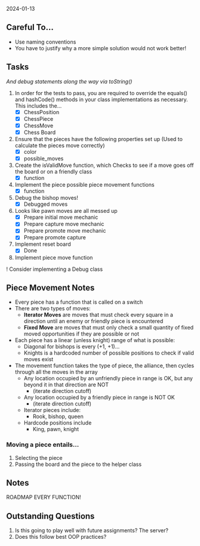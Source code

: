 2024-01-13

## Careful To...
* Use naming conventions
* You have to justify why a more simple solution would not work better!

## Tasks
_And debug statements along the way via toString()_
1. In order for the tests to pass, you are required to override the equals() and hashCode() methods in your class implementations as necessary. This includes the...
   - [x] ChessPosition
   - [x] ChessPiece
   - [x] ChessMove
   - [x] Chess Board
2. Ensure that the pieces have the following properties set up (Used to calculate the pieces move correctly)
   - [x] color
   - [x] possible_moves
3. Create the isValidMove function, which Checks to see if a move goes off the board or on a friendly class
   - [x] function
4. Implement the piece possible piece movement functions
   - [x] function
5. Debug the bishop moves!
   - [x] Debugged moves
6. Looks like pawn moves are all messed up
   - [x] Prepare initial move mechanic
   - [x] Prepare capture move mechanic
   - [x] Prepare promote move mechanic
   - [x] Prepare promote capture
7. Implement reset board
   - [x] Done
8. Implement piece move function

! Consider implementing a Debug class

## Piece Movement Notes
* Every piece has a function that is called on a switch
* There are two types of moves:
  * **Iterator Moves** are moves that must check every square in a direction until an enemy or friendly piece is encountered
  * **Fixed Move** are moves that must only check a small quantity of fixed moved opportunities if they are possible or not
* Each piece has a linear (unless knight) range of what is possible:
  * Diagonal for bishops is every (+1, +1)...
  * Knights is a hardcoded number of possible positions to check if valid moves exist
* The movement function takes the type of piece, the alliance, then cycles through all the moves in the array
  * Any location occupied by an unfriendly piece in range is OK, but any beyond it in that direction are NOT
    * (iterate direction cutoff)
  * Any location occupied by a friendly piece in range is NOT OK
    * (iterate direction cutoff)
  * Iterator pieces include:
    * Rook, bishop, queen
  * Hardcode positions include
    * King, pawn, knight

### Moving a piece entails...
1. Selecting the piece
2. Passing the board and the piece to the helper class

## Notes
ROADMAP EVERY FUNCTION!

## Outstanding Questions
1. Is this going to play well with future assignments? The server?
2. Does this follow best OOP practices?